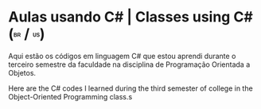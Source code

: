 <h1> Aulas usando C# | Classes using C# (<sup><sub><b><span style="font-size: 10px; font-family: Arial, sans-serif;">BR</span></b></sub></sup> / <sup><sub><b><span style="font-size: 10px; font-family: Arial, sans-serif;">US</span></b></sub></sup>)</h1>

  <p>Aqui estão os códigos em linguagem C# que estou aprendi durante o terceiro semestre da faculdade na disciplina de Programação Orientada a Objetos.</p>
  <p>Here are the C# codes I learned during the third semester of college in the Object-Oriented Programming class.s</p>
